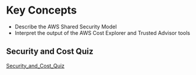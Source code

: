 # Key Concepts
* Describe the AWS Shared Security Model
* Interpret the output of the AWS Cost Explorer and Trusted Advisor tools

## Security and Cost Quiz
[Security_and_Cost_Quiz](images/Security_and_Cost_Quiz.png)
